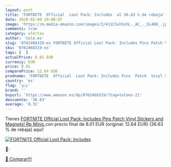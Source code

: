 ```yaml
---
layout: post
title: 'FORTNITE  Official  Loot Pack: Includes  al 36.63 % de rebaja'
date: 2020-02-09 19:08:07
image: 'https://m.media-amazon.com/images/I/411C1vhSshL._AC_._SL400_.jpg'
comments: true
category: ofertas
author: 'tole.es'
slug: '0762468319-es FORTNITE Official Loot Pack: Includes Pins Patch Vinyl...'
sku: '0762468319-es'
tags: [  ]
actualPrice: 8.01 EUR
currency: EUR
price: 8.01
comparePrice: 12.64 EUR
prodname: 'FORTNITE  Official  Loot Pack: Includes Pins  Patch  Vinyl Stickers  and Magnets!  Rp Minis '
country: 'es'
flag: '🇪🇸'
brand: ''
buyurl: 'https://www.amazon.es/dp/0762468319/?tag=tolees-21'
descuento: '36.63'
average: '8.31'
---
```


Tienes [FORTNITE  Official  Loot Pack: Includes Pins  Patch  Vinyl Stickers  and Magnets!  Rp Minis ](https://www.amazon.es/dp/0762468319/?tag=tolees-21) con precio final de  8.01 EUR (original: 12.64 EUR) (36.63 %  de rebaja) aqui!

[![FORTNITE  Official  Loot Pack: Includes ](https://m.media-amazon.com/images/I/411C1vhSshL._AC_._SL400_.jpg)](https://www.amazon.es/dp/0762468319/?tag=tolees-21)

🔎:


[🛒 Comprar!!!](https://www.amazon.es/dp/0762468319/?tag=tolees-21)
